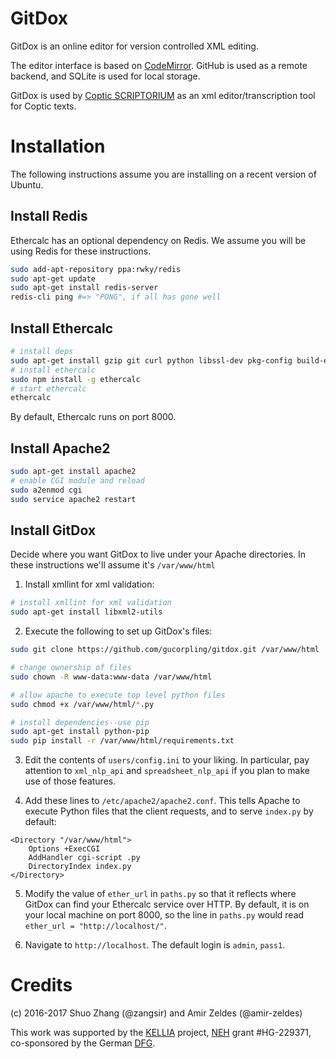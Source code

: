# GitDox
GitDox is an online editor for version controlled XML editing.

The editor interface is based on [CodeMirror](https://codemirror.net). GitHub is used as a remote backend, and SQLite is used for local storage. 

GitDox is used by [Coptic SCRIPTORIUM](http://copticscriptorium.org/) as an xml editor/transcription tool for Coptic texts. 

# Installation
The following instructions assume you are installing on a recent version of
Ubuntu.

## Install Redis
Ethercalc has an optional dependency on Redis. We assume you will be using Redis
for these instructions.

```bash
sudo add-apt-repository ppa:rwky/redis
sudo apt-get update
sudo apt-get install redis-server
redis-cli ping #=> "PONG", if all has gone well
```
 
## Install Ethercalc

```bash
# install deps
sudo apt-get install gzip git curl python libssl-dev pkg-config build-essential
# install ethercalc
sudo npm install -g ethercalc
# start ethercalc
ethercalc
```

By default, Ethercalc runs on port 8000.

## Install Apache2

```bash
sudo apt-get install apache2
# enable CGI module and reload
sudo a2enmod cgi
sudo service apache2 restart
```

## Install GitDox
Decide where you want GitDox to live under your Apache directories. In these
instructions we'll assume it's `/var/www/html`

1. Install xmllint for xml validation:

```bash
# install xmllint for xml validation
sudo apt-get install libxml2-utils
```

2. Execute the following to set up GitDox's files:

```bash
sudo git clone https://github.com/gucorpling/gitdox.git /var/www/html

# change ownership of files
sudo chown -R www-data:www-data /var/www/html

# allow apache to execute top level python files
sudo chmod +x /var/www/html/*.py

# install dependencies--use pip
sudo apt-get install python-pip
sudo pip install -r /var/www/html/requirements.txt
```

3. Edit the contents of `users/config.ini` to your liking. In particular, pay
   attention to `xml_nlp_api` and `spreadsheet_nlp_api` if you plan to make use
   of those features.

4. Add these lines to `/etc/apache2/apache2.conf`. This tells Apache to execute
Python files that the client requests, and to serve `index.py` by default:

```
<Directory "/var/www/html">
	Options +ExecCGI
	AddHandler cgi-script .py
	DirectoryIndex index.py
</Directory>
```

5. Modify the value of `ether_url` in `paths.py` so that it reflects where
   GitDox can find your Ethercalc service over HTTP. By default, it is on your
   local machine on port 8000, so the line in `paths.py` would read `ether_url =
   "http://localhost/"`.

6. Navigate to `http://localhost`. The default login is `admin`, `pass1`.


# Credits

(c) 2016-2017 Shuo Zhang (@zangsir) and Amir Zeldes (@amir-zeldes)

This work was supported by the [KELLIA](http://kellia.uni-goettingen.de/) project, [NEH](https://www.neh.gov/) grant #HG-229371, co-sponsored by the German [DFG](http://www.dfg.de/).
